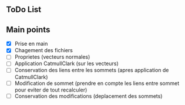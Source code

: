 ## ToDo List

## Main points
 - [x] Prise en main
 - [x] Chagement des fichiers
 - [ ] Proprietes (vecteurs normales)
 - [ ] Application CatmullClark (sur les vecteurs)
 - [ ] Conservation des liens entre les sommets (apres application de CatmullClark)
 - [ ] Modification de sommet (prendre en compte les liens entre sommet pour eviter de tout recalculer)
 - [ ] Conservation des modifications (deplacement des sommets)